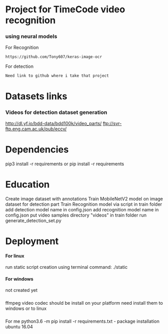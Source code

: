 # Project for TimeCode video recognition 

### using neural models
For Recognition
```
https://github.com/Tony607/keras-image-ocr
```
For detection 
```
Need link to github where i take that project
```

# Datasets links
### Videos for detection dataset generation 
http://dl.yf.io/bdd-data/bdd100k/video_parts/
ftp://svr-ftp.eng.cam.ac.uk/pub/eccv/

# Dependencies
pip3 install -r requirements
or 
pip install -r requirements

# Education  

Create image dataset with annotations 
Train MobileNetV2 model on image dataset for detection part 
Train Recognition model via script in train folder 
add detection model name in config.json 
add recognition model name in config.json 
put video samples directory "videos" in train folder
run generate_detection_set.py


#  Deployment

#### For linux 
run static script creation using terminal command: ./static

#### For windows
not created yet

### 
ffmpeg video codec should be install on your platform
need install them to windows or to linux

### 
For me 
python3.6 -m pip install -r requirements.txt - package installation ubuntu 16.04 
